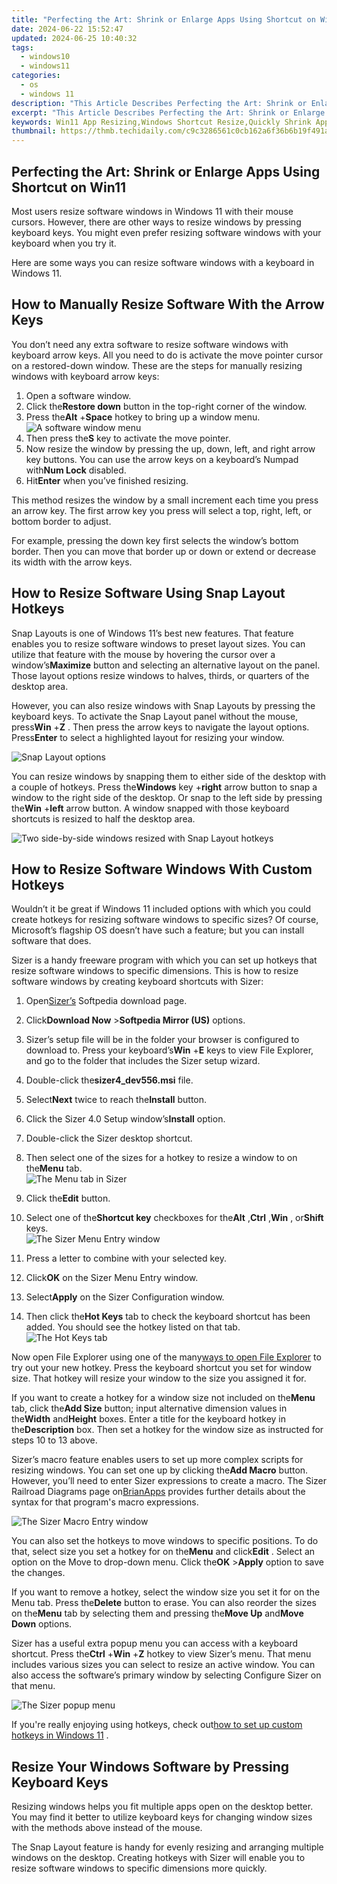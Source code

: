 ```yaml
---
title: "Perfecting the Art: Shrink or Enlarge Apps Using Shortcut on Win11"
date: 2024-06-22 15:52:47
updated: 2024-06-25 10:40:32
tags:
  - windows10
  - windows11
categories:
  - os
  - windows 11
description: "This Article Describes Perfecting the Art: Shrink or Enlarge Apps Using Shortcut on Win11"
excerpt: "This Article Describes Perfecting the Art: Shrink or Enlarge Apps Using Shortcut on Win11"
keywords: Win11 App Resizing,Windows Shortcut Resize,Quickly Shrink Apps,Enlarge Win11 Apps,App Scaling in Win11,Win11 Size Adjustment,Shortcut for App Size Change
thumbnail: https://thmb.techidaily.com/c9c3286561c0cb162a6f36b6b19f491a65ddd3daf244f3f3d4ecee0cf92b0349.jpg
---
```


## Perfecting the Art: Shrink or Enlarge Apps Using Shortcut on Win11

 Most users resize software windows in Windows 11 with their mouse cursors. However, there are other ways to resize windows by pressing keyboard keys. You might even prefer resizing software windows with your keyboard when you try it.

 Here are some ways you can resize software windows with a keyboard in Windows 11.

## How to Manually Resize Software With the Arrow Keys

 You don’t need any extra software to resize software windows with keyboard arrow keys. All you need to do is activate the move pointer cursor on a restored-down window. These are the steps for manually resizing windows with keyboard arrow keys:

1. Open a software window.
2. Click the**Restore down** button in the top-right corner of the window.
3. Press the**Alt** +**Space** hotkey to bring up a window menu.  
![A software window menu](https://static1.makeuseofimages.com/wordpress/wp-content/uploads/2022/11/a-window-menu.jpg)
4. Then press the**S** key to activate the move pointer.
5. Now resize the window by pressing the up, down, left, and right arrow key buttons. You can use the arrow keys on a keyboard’s Numpad with**Num Lock** disabled.
6. Hit**Enter** when you’ve finished resizing.

 This method resizes the window by a small increment each time you press an arrow key. The first arrow key you press will select a top, right, left, or bottom border to adjust.

 For example, pressing the down key first selects the window’s bottom border. Then you can move that border up or down or extend or decrease its width with the arrow keys.

## How to Resize Software Using Snap Layout Hotkeys

 Snap Layouts is one of Windows 11’s best new features. That feature enables you to resize software windows to preset layout sizes. You can utilize that feature with the mouse by hovering the cursor over a window’s**Maximize** button and selecting an alternative layout on the panel. Those layout options resize windows to halves, thirds, or quarters of the desktop area.

 However, you can also resize windows with Snap Layouts by pressing the keyboard keys. To activate the Snap Layout panel without the mouse, press**Win** +**Z** . Then press the arrow keys to navigate the layout options. Press**Enter** to select a highlighted layout for resizing your window.

![Snap Layout options](https://static1.makeuseofimages.com/wordpress/wp-content/uploads/2022/11/snap-layout-options.jpg)

 You can resize windows by snapping them to either side of the desktop with a couple of hotkeys. Press the**Windows** key +**right** arrow button to snap a window to the right side of the desktop. Or snap to the left side by pressing the**Win** +**left** arrow button. A window snapped with those keyboard shortcuts is resized to half the desktop area.

![Two side-by-side windows resized with Snap Layout hotkeys](https://static1.makeuseofimages.com/wordpress/wp-content/uploads/2022/11/side-by-side-windows.jpg)

## How to Resize Software Windows With Custom Hotkeys

 Wouldn’t it be great if Windows 11 included options with which you could create hotkeys for resizing software windows to specific sizes? Of course, Microsoft’s flagship OS doesn’t have such a feature; but you can install software that does.

 Sizer is a handy freeware program with which you can set up hotkeys that resize software windows to specific dimensions. This is how to resize software windows by creating keyboard shortcuts with Sizer:

1. Open[Sizer’s](https://www.softpedia.com/get/System/OS-Enhancements/Sizer.shtml) Softpedia download page.
2. Click**Download Now** \>**Softpedia Mirror (US)** options.
3. Sizer’s setup file will be in the folder your browser is configured to download to. Press your keyboard’s**Win** +**E** keys to view File Explorer, and go to the folder that includes the Sizer setup wizard.
4. Double-click the**sizer4\_dev556.msi** file.
5. Select**Next** twice to reach the**Install** button.

1. Click the Sizer 4.0 Setup window’s**Install** option.
2. Double-click the Sizer desktop shortcut.
3. Then select one of the sizes for a hotkey to resize a window to on the**Menu** tab.  
![The Menu tab in Sizer](https://static1.makeuseofimages.com/wordpress/wp-content/uploads/2022/11/the-menu-tab.jpg)
4. Click the**Edit** button.
5. Select one of the**Shortcut key** checkboxes for the**Alt** ,**Ctrl** ,**Win** , or**Shift** keys.  
![The Sizer Menu Entry window](https://static1.makeuseofimages.com/wordpress/wp-content/uploads/2022/11/the-sizer-menu-entry-window.jpg)
6. Press a letter to combine with your selected key.
7. Click**OK** on the Sizer Menu Entry window.
8. Select**Apply** on the Sizer Configuration window.
9. Then click the**Hot Keys** tab to check the keyboard shortcut has been added. You should see the hotkey listed on that tab.  
![The Hot Keys tab](https://static1.makeuseofimages.com/wordpress/wp-content/uploads/2022/11/the-hot-keys-tab.jpg)

 Now open File Explorer using one of the many[ways to open File Explorer](https://www.makeuseof.com/windows-open-file-explorer/) to try out your new hotkey. Press the keyboard shortcut you set for window size. That hotkey will resize your window to the size you assigned it for.

 If you want to create a hotkey for a window size not included on the**Menu** tab, click the**Add Size** button; input alternative dimension values in the**Width** and**Height** boxes. Enter a title for the keyboard hotkey in the**Description** box. Then set a hotkey for the window size as instructed for steps 10 to 13 above.

 Sizer’s macro feature enables users to set up more complex scripts for resizing windows. You can set one up by clicking the**Add Macro** button. However, you’ll need to enter Sizer expressions to create a macro. The Sizer Railroad Diagrams page on[BrianApps](http://www.brianapps.net/sizer4/rail.html) provides further details about the syntax for that program's macro expressions.

![The Sizer Macro Entry window](https://static1.makeuseofimages.com/wordpress/wp-content/uploads/2022/11/sizer-macro-entry-window.jpg)

 You can also set the hotkeys to move windows to specific positions. To do that, select size you set a hotkey for on the**Menu** and click**Edit** . Select an option on the Move to drop-down menu. Click the**OK** \>**Apply** option to save the changes.

 If you want to remove a hotkey, select the window size you set it for on the Menu tab. Press the**Delete** button to erase. You can also reorder the sizes on the**Menu** tab by selecting them and pressing the**Move Up** and**Move Down** options.

 Sizer has a useful extra popup menu you can access with a keyboard shortcut. Press the**Ctrl** +**Win** +**Z** hotkey to view Sizer’s menu. That menu includes various sizes you can select to resize an active window. You can also access the software’s primary window by selecting Configure Sizer on that menu.

![The Sizer popup menu](https://static1.makeuseofimages.com/wordpress/wp-content/uploads/2022/11/the-sizer-popup-menu.jpg)

 If you're really enjoying using hotkeys, check out[how to set up custom hotkeys in Windows 11](https://www.makeuseof.com/windows-11-set-up-new-hotkeys/) .

## Resize Your Windows Software by Pressing Keyboard Keys

 Resizing windows helps you fit multiple apps open on the desktop better. You may find it better to utilize keyboard keys for changing window sizes with the methods above instead of the mouse.

 The Snap Layout feature is handy for evenly resizing and arranging multiple windows on the desktop. Creating hotkeys with Sizer will enable you to resize software windows to specific dimensions more quickly.

<ins class="adsbygoogle"
     style="display:block"
     data-ad-format="autorelaxed"
     data-ad-client="ca-pub-7571918770474297"
     data-ad-slot="1223367746"></ins>



<ins class="adsbygoogle"
     style="display:block"
     data-ad-client="ca-pub-7571918770474297"
     data-ad-slot="8358498916"
     data-ad-format="auto"
     data-full-width-responsive="true"></ins>
